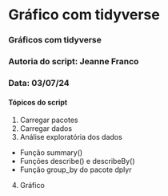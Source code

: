 # Gráfico com tidyverse

### Gráficos com tidyverse
### Autoria do script: Jeanne Franco
### Data: 03/07/24

#### Tópicos do script

1. Carregar pacotes
2. Carregar dados
3. Análise exploratória dos dados
- Função summary()
- Funções describe() e describeBy()
- Função group_by do pacote dplyr
4. Gráfico
